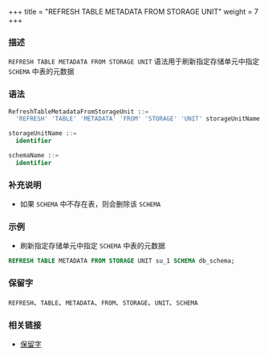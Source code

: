 +++
title = "REFRESH TABLE METADATA FROM STORAGE UNIT"
weight = 7
+++

### 描述

`REFRESH TABLE METADATA FROM STORAGE UNIT` 语法用于刷新指定存储单元中指定 `SCHEMA` 中表的元数据

### 语法

```sql
RefreshTableMetadataFromStorageUnit ::=
  'REFRESH' 'TABLE' 'METADATA' 'FROM' 'STORAGE' 'UNIT' storageUnitName 'SCHEMA' schemaName

storageUnitName ::=
  identifier

schemaName ::=
  identifier
```

### 补充说明

- 如果 `SCHEMA` 中不存在表，则会删除该 `SCHEMA`

### 示例

- 刷新指定存储单元中指定 `SCHEMA` 中表的元数据

```sql
REFRESH TABLE METADATA FROM STORAGE UNIT su_1 SCHEMA db_schema;
```

### 保留字

`REFRESH`、`TABLE`、`METADATA`、`FROM`、`STORAGE`、`UNIT`、`SCHEMA`

### 相关链接

- [保留字](/cn/reference/distsql/syntax/reserved-word/)